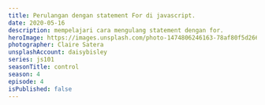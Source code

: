 ```yaml
---
title: Perulangan dengan statement For di javascript.
date: 2020-05-16
description: mempelajari cara mengulang statement dengan for.
heroImage: https://images.unsplash.com/photo-1474806246163-78af80f5d266?ixlib=rb-1.2.1&ixid=eyJhcHBfaWQiOjEyMDd9&auto=format&fit=crop&w=1267&q=80
photographer: Claire Satera
unsplashAccount: daisybisley
series: js101
seasonTitle: control
season: 4
episode: 4
isPublished: false
---
```

